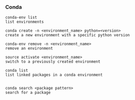 ### Conda

    conda-env list                                                        list environments

    conda create -n <environment_name> python=<version>                   create a new environment with a specific python version

    conda-env remove -n <environment_name>                                remove an environment

    source activate <environment_name>                                    switch to a previously created environment

    conda list                                                            list linked packages in a conda environment


    conda search <package pattern>                                        search for a package
